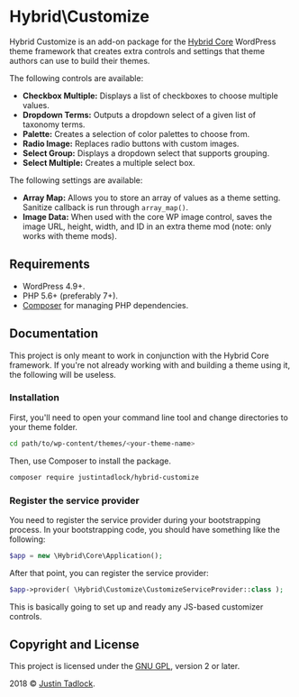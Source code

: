 # Hybrid\\Customize

Hybrid Customize is an add-on package for the [Hybrid Core](https://github.com/justintadlock/hybrid-core) WordPress theme framework that creates extra controls and settings that theme authors can use to build their themes.

The following controls are available:

- **Checkbox Multiple:** Displays a list of checkboxes to choose multiple values.
- **Dropdown Terms:** Outputs a dropdown select of a given list of taxonomy terms.
- **Palette:** Creates a selection of color palettes to choose from.
- **Radio Image:** Replaces radio buttons with custom images.
- **Select Group:** Displays a dropdown select that supports grouping.
- **Select Multiple:** Creates a multiple select box.

The following settings are available:

- **Array Map:** Allows you to store an array of values as a theme setting. Sanitize callback is run through `array_map()`.
- **Image Data:** When used with the core WP image control, saves the image URL, height, width, and ID in an extra theme mod (note: only works with theme mods).

## Requirements

* WordPress 4.9+.
* PHP 5.6+ (preferably 7+).
* [Composer](https://getcomposer.org/) for managing PHP dependencies.

## Documentation

This project is only meant to work in conjunction with the Hybrid Core framework.  If you're not already working with and building a theme using it, the following will be useless.

### Installation

First, you'll need to open your command line tool and change directories to your theme folder.

```bash
cd path/to/wp-content/themes/<your-theme-name>
```

Then, use Composer to install the package.

```bash
composer require justintadlock/hybrid-customize
```

### Register the service provider

You need to register the service provider during your bootstrapping process.  In your bootstrapping code, you should have something like the following:

```php
$app = new \Hybrid\Core\Application();
```

After that point, you can register the service provider:

```php
$app->provider( \Hybrid\Customize\CustomizeServiceProvider::class );
```

This is basically going to set up and ready any JS-based customizer controls.

## Copyright and License

This project is licensed under the [GNU GPL](http://www.gnu.org/licenses/old-licenses/gpl-2.0.html), version 2 or later.

2018 &copy; [Justin Tadlock](http://justintadlock.com).
